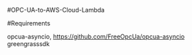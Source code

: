 #OPC-UA-to-AWS-Cloud-Lambda

#Requirements

opcua-asyncio, https://github.com/FreeOpcUa/opcua-asyncio
greengrasssdk